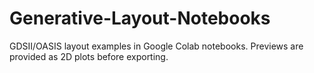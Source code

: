 # Generative-Layout-Notebooks
GDSII/OASIS layout examples in Google Colab notebooks. Previews are provided as 2D plots before exporting.
